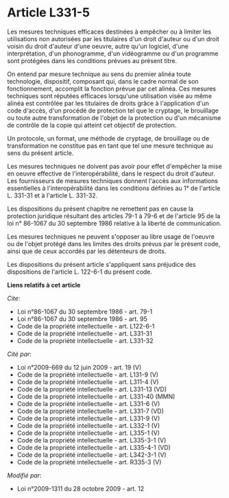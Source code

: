 # Article L331-5

Les mesures techniques efficaces destinées à empêcher ou à limiter les utilisations non autorisées par les titulaires d'un
droit d'auteur ou d'un droit voisin du droit d'auteur d'une oeuvre, autre qu'un logiciel, d'une interprétation, d'un
phonogramme, d'un vidéogramme ou d'un programme sont protégées dans les conditions prévues au présent titre. 

On entend par mesure technique au sens du premier alinéa toute technologie, dispositif, composant qui, dans le cadre normal
de son fonctionnement, accomplit la fonction prévue par cet alinéa. Ces mesures techniques sont réputées efficaces lorsqu'une
utilisation visée au même alinéa est contrôlée par les titulaires de droits grâce à l'application d'un code d'accès, d'un
procédé de protection tel que le cryptage, le brouillage ou toute autre transformation de l'objet de la protection ou d'un
mécanisme de contrôle de la copie qui atteint cet objectif de protection. 

Un protocole, un format, une méthode de cryptage, de brouillage ou de transformation ne constitue pas en tant que tel une
mesure technique au sens du présent article. 

Les mesures techniques ne doivent pas avoir pour effet d'empêcher la mise en oeuvre effective de l'interopérabilité, dans le
respect du droit d'auteur. Les fournisseurs de mesures techniques donnent l'accès aux informations essentielles à
l'interopérabilité dans les conditions définies au 1° de l'article L. 331-31 et à l'article L. 331-32. 

Les dispositions du présent chapitre ne remettent pas en cause la protection juridique résultant des articles 79-1 à 79-6 et
de l'article 95 de la loi n° 86-1067 du 30 septembre 1986 relative à la liberté de communication. 

Les mesures techniques ne peuvent s'opposer au libre usage de l'oeuvre ou de l'objet protégé dans les limites des droits
prévus par le présent code, ainsi que de ceux accordés par les détenteurs de droits. 

Les dispositions du présent article s'appliquent sans préjudice des dispositions de l'article L. 122-6-1 du présent code.

**Liens relatifs à cet article**

_Cite_:

  - Loi n°86-1067 du 30 septembre 1986 - art. 79-1
  - Loi n°86-1067 du 30 septembre 1986 - art. 95
  - Code de la propriété intellectuelle - art. L122-6-1
  - Code de la propriété intellectuelle - art. L331-31
  - Code de la propriété intellectuelle - art. L331-32

_Cité par_:

  - Loi n°2009-669 du 12 juin 2009 - art. 19 (V)
  - Code de la propriété intellectuelle - art. L131-9 (V)
  - Code de la propriété intellectuelle - art. L311-4 (V)
  - Code de la propriété intellectuelle - art. L331-13 (VD)
  - Code de la propriété intellectuelle - art. L331-40 (MMN)
  - Code de la propriété intellectuelle - art. L331-6 (V)
  - Code de la propriété intellectuelle - art. L331-7 (VD)
  - Code de la propriété intellectuelle - art. L331-9 (V)
  - Code de la propriété intellectuelle - art. L332-1 (V)
  - Code de la propriété intellectuelle - art. L335-1 (V)
  - Code de la propriété intellectuelle - art. L335-3-1 (V)
  - Code de la propriété intellectuelle - art. L335-4-1 (VD)
  - Code de la propriété intellectuelle - art. L342-3-1 (V)
  - Code de la propriété intellectuelle - art. R335-3 (V)

_Modifié par_:

  - Loi n°2009-1311 du 28 octobre 2009 - art. 12
